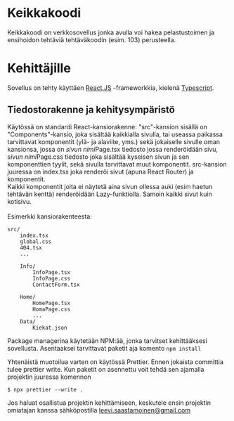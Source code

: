 # Keikkakoodi

Keikkakoodi on verkkosovellus jonka avulla voi hakea pelastustoimen ja ensihoidon tehtäviä tehtäväkoodin (esim. 103) perusteella.

# Kehittäjille

Sovellus on tehty käyttäen [React.JS](https://react.dev) -frameworkkia, kielenä [Typescript](https://typescriptlang.org).

## Tiedostorakenne ja kehitysympäristö

Käytössä on standardi React-kansiorakenne:
"src"-kansion sisällä on "Components"-kansio, joka sisältää kaikkialla sivulla, tai useassa paikassa tarvittavat komponentit (ylä- ja alaviite, yms.) sekä jokaiselle sivulle oman kansionsa, jossa on *sivun nimi*Page.tsx tiedosto jossa renderöidään sivu, *sivun nimi*Page.css tiedosto joka sisältää kyseisen sivun ja sen komponenttien tyylit, sekä sivulla tarvittavat muut komponentit.
src-kansion juuressa on index.tsx joka renderöi sivut (apuna React Router) ja komponentit. <br>
Kaikki komponentit joita ei näytetä aina sivun ollessa auki (esim haetun tehtävän kenttä) renderöidään Lazy-funktiolla. Samoin kaikki sivut kuin kotisivu.
<br> <br>
Esimerkki kansiorakenteesta:

```
src/
    index.tsx
    global.css
    404.tsx
    ...

    Info/
        InfoPage.tsx
        InfoPage.css
        ContactForm.tsx

    Home/
        HomePage.tsx
        HomaPage.css
        ...
    Data/
        Kiekat.json
```

Package managerina käytetään NPM:ää, jonka tarvitset kehittääksesi sovellusta.
Asentaaksei tarvittavat paketit aja komento `npm install`

Yhtenäistä muotoilua varten on käytössä Prettier. Ennen jokaista committia tulee prettier write. Kun paketit on asennettu voit tehdä sen ajamalla projektin juuressa komennon

```
$ npx prettier --write .
```

Jos haluat osallistua projektin kehittämiseen, keskutele ensin projektin omiatajan kanssa sähköpostilla leevi.saastamoinen@gmail.com
